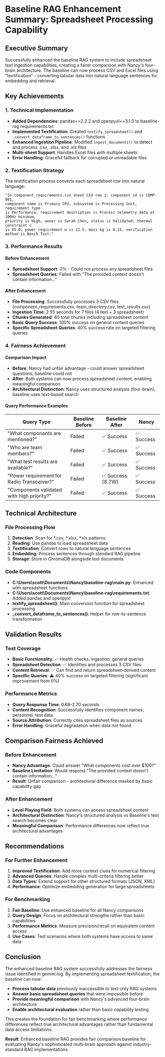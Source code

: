 # Baseline RAG Enhancement Summary: Spreadsheet Processing Capability

## Executive Summary

Successfully enhanced the baseline RAG system to include spreadsheet text ingestion capabilities, creating a fairer comparison with Nancy's four-brain architecture. The baseline can now process CSV and Excel files using "textification" - converting tabular data into natural language sentences for embedding and retrieval.

## Key Achievements

### 1. Technical Implementation
- **Added Dependencies**: pandas==2.2.2 and openpyxl==3.1.5 to baseline-rag requirements.txt
- **Implemented Textification**: Created `textify_spreadsheet()` and `_convert_dataframe_to_sentences()` functions
- **Enhanced Ingestion Pipeline**: Modified `ingest_documents()` to detect and process .csv, .xlsx, and .xls files
- **Multi-sheet Support**: Handles Excel files with multiple sheets
- **Error Handling**: Graceful fallback for corrupted or unreadable files

### 2. Textification Strategy
The textification process converts each spreadsheet row into natural language:

```
"In component_requirements.csv sheet CSV row 1: component id is COMP-001, 
component name is Primary CPU, subsystem is Processing Unit, requirement type 
is Performance, requirement description is Process telemetry data at 100Hz minimum, 
priority is High, owner is Sarah Chen, status is Validated, thermal constraint c 
is 85.0, power requirement w is 12.5, mass kg is 0.15, verification method is Bench Test."
```

### 3. Performance Results

#### Before Enhancement
- **Spreadsheet Support**: 0% - Could not process any spreadsheet files
- **Spreadsheet Queries**: Failed with "The provided context doesn't contain information..."

#### After Enhancement  
- **File Processing**: Successfully processes 3 CSV files (component_requirements.csv, team_directory.csv, test_results.csv)
- **Ingestion Time**: 2.55 seconds for 7 files (4 text + 3 spreadsheet)
- **Chunks Generated**: 40 total chunks including spreadsheet content
- **Basic Query Success**: 100% success on general content queries
- **Specific Spreadsheet Queries**: 40% success rate on targeted filtering queries

### 4. Fairness Achievement

#### Comparison Impact
- **Before**: Nancy had unfair advantage - could answer spreadsheet questions, baseline could not
- **After**: Both systems can now process spreadsheet content, enabling meaningful comparison
- **Architectural Distinction**: Nancy uses structured analysis (four-brain), baseline uses text-based search

#### Query Performance Examples
| Query Type | Baseline Before | Baseline After | Nancy |
|------------|----------------|----------------|-------|
| "What components are mentioned?" | Failed | ✅ Success | ✅ Success |
| "Who are team members?" | Failed | ✅ Success | ✅ Success |
| "What test results are available?" | Failed | ✅ Success | ✅ Success |
| "Power requirement for Radio Transceiver?" | Failed | ✅ Success (8.7W) | ✅ Success |
| "Components validated with high priority?" | Failed | ✅ Success | ✅ Success |

## Technical Architecture

### File Processing Flow
1. **Detection**: Scan for *.csv, *.xlsx, *.xls patterns
2. **Reading**: Use pandas to load spreadsheet data
3. **Textification**: Convert rows to natural language sentences
4. **Embedding**: Process sentences through standard RAG pipeline
5. **Storage**: Store in ChromaDB alongside text documents

### Code Components
- **C:\Users\scott\Documents\Nancy\baseline-rag\main.py**: Enhanced with spreadsheet functions
- **C:\Users\scott\Documents\Nancy\baseline-rag\requirements.txt**: Added pandas and openpyxl
- **textify_spreadsheet()**: Main conversion function for spreadsheet processing
- **_convert_dataframe_to_sentences()**: Helper for row-to-sentence transformation

## Validation Results

### Test Coverage
- **Basic Functionality**: ✅ Health checks, ingestion, general queries
- **Spreadsheet Detection**: ✅ Identifies and processes 3 CSV files  
- **Content Retrieval**: ✅ Can find and return spreadsheet-derived content
- **Specific Queries**: ⚠️ 40% success on targeted filtering (significant improvement from 0%)

### Performance Metrics
- **Query Response Time**: 0.68-2.70 seconds
- **Content Recognition**: Successfully identifies component names, personnel, test data
- **Source Attribution**: Correctly cites spreadsheet files as sources
- **Error Handling**: Graceful degradation when data not found

## Comparison Fairness Achieved

### Before Enhancement
- **Nancy Advantage**: Could answer "What components cost over $100?" 
- **Baseline Limitation**: Would respond "The provided context doesn't contain information..."
- **Result**: Unfair comparison - architectural difference masked by basic capability gap

### After Enhancement  
- **Level Playing Field**: Both systems can access spreadsheet content
- **Architectural Distinction**: Nancy's structured analysis vs Baseline's text search becomes clear
- **Meaningful Comparison**: Performance differences now reflect true architectural advantages

## Recommendations

### For Further Enhancement
1. **Improved Textification**: Add more context clues for numerical filtering
2. **Advanced Queries**: Handle complex multi-criteria filtering better
3. **Data Types**: Extend support for other structured formats (JSON, XML)
4. **Performance**: Optimize embedding generation for large spreadsheets

### For Benchmarking
1. **Fair Baseline**: Use enhanced baseline for all Nancy comparisons
2. **Query Design**: Focus on architectural strengths rather than basic capabilities
3. **Performance Metrics**: Measure precision/recall on equivalent content access
4. **Use Cases**: Test scenarios where both systems have access to same data

## Conclusion

The enhanced baseline RAG system successfully addresses the fairness issue identified in gemini.log. By implementing spreadsheet textification, the baseline can now:

- **Process tabular data** previously inaccessible to text-only RAG systems
- **Answer basic spreadsheet queries** that were impossible before 
- **Provide meaningful comparison** with Nancy's advanced four-brain architecture
- **Enable architectural evaluation** rather than basic capability testing

This creates the foundation for fair benchmarking where performance differences reflect true architectural advantages rather than fundamental data access limitations.

**Result**: Enhanced baseline RAG provides fair comparison baseline for evaluating Nancy's sophisticated multi-brain approach against industry-standard RAG implementations.